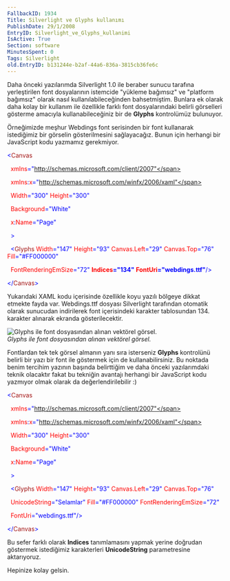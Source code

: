 ```yaml
---
FallbackID: 1934
Title: Silverlight ve Glyphs kullanımı
PublishDate: 29/1/2008
EntryID: Silverlight_ve_Glyphs_kullanimi
IsActive: True
Section: software
MinutesSpent: 0
Tags: Silverlight
old.EntryID: b131244e-b2af-44a6-836a-3815cb36fe6c
---
```

Daha önceki yazılarımda Silverlight 1.0 ile beraber sunucu tarafına
yerleştirilen font dosyalarının istemcide "yükleme bağımsız" ve
"platform bağımsız" olarak nasıl kullanılabileceğinden bahsetmiştim.
Bunlara ek olarak daha kolay bir kullanım ile özellikle farklı font
dosyalarındaki belirli görselleri gösterme amacıyla kullanabileceğiniz
bir de **Glyphs** kontrolümüz bulunuyor.

Örneğimizde meşhur Webdings font serisinden bir font kullanarak
istediğimiz bir görselin gösterilmesini sağlayacağız. Bunun için
herhangi bir JavaScript kodu yazmamız gerekmiyor.

<span style="color: blue;">\<</span><span
style="color: #a31515;">Canvas</span>

<span style="color: red;">  xmlns</span><span
style="color: blue;">="http://schemas.microsoft.com/client/2007"</span>

<span style="color: red;">  xmlns</span><span
style="color: blue;">:</span><span style="color: red;">x</span><span
style="color: blue;">="http://schemas.microsoft.com/winfx/2006/xaml"</span>

<span style="color: red;">  Width</span><span
style="color: blue;">="300"</span><span style="color: red;">
Height</span><span style="color: blue;">="300"</span>

<span style="color: red;">  Background</span><span
style="color: blue;">="White"</span>

<span style="color: red;">  x</span><span
style="color: blue;">:</span><span style="color: red;">Name</span><span
style="color: blue;">="Page"</span>

<span style="color: blue;">  \></span>

<span style="color: #a31515;">  </span><span
style="color: blue;">\<</span><span
style="color: #a31515;">Glyphs</span><span style="color: red;">
Width</span><span style="color: blue;">="147"</span><span
style="color: red;"> Height</span><span
style="color: blue;">="93"</span><span style="color: red;">
Canvas.Left</span><span style="color: blue;">="29"</span><span
style="color: red;"> Canvas.Top</span><span
style="color: blue;">="76"</span><span style="color: red;">
Fill</span><span style="color: blue;">="\#FF000000"</span>

<span style="color: red;">  FontRenderingEmSize</span><span
style="color: blue;">="72"</span><span style="color: red;">
**Indices**</span><span style="color: blue;">**="134"**</span><span
style="color: red;"> **FontUri**</span><span
style="color: blue;">**="webdings.ttf"**/\></span>

<span style="color: blue;">\</</span><span
style="color: #a31515;">Canvas</span><span
style="color: blue;">\></span>

Yukarıdaki XAML kodu içerisinde özellikle koyu yazılı bölgeye dikkat
etmekte fayda var. Webdings.ttf dosyası Silverlight tarafından otomatik
olarak sunucudan indirilerek font içerisindeki karakter tablosundan 134.
karakter alınarak ekranda gösterilecektir.

![Glyphs ile font dosyasından alınan vektörel
görsel.](http://cdn.daron.yondem.com/assets/1934/28012008_1.png)\
*Glyphs ile font dosyasından alınan vektörel görsel.*

Fontlardan tek tek görsel almanın yanı sıra isterseniz **Glyphs**
kontrolünü belirli bir yazı bir font ile göstermek için de
kullanabilirsiniz. Bu noktada benim tercihim yazının başında belirttiğim
ve daha önceki yazılarımdaki teknik olacaktır fakat bu tekniğin avantajı
herhangi bir JavaScript kodu yazmıyor olmak olarak da
değerlendirilebilir :)

<span style="color: blue;">\<</span><span
style="color: #a31515;">Canvas</span>

<span style="color: red;">  xmlns</span><span
style="color: blue;">="http://schemas.microsoft.com/client/2007"</span>

<span style="color: red;">  xmlns</span><span
style="color: blue;">:</span><span style="color: red;">x</span><span
style="color: blue;">="http://schemas.microsoft.com/winfx/2006/xaml"</span>

<span style="color: red;">  Width</span><span
style="color: blue;">="300"</span><span style="color: red;">
Height</span><span style="color: blue;">="300"</span>

<span style="color: red;">  Background</span><span
style="color: blue;">="White"</span>

<span style="color: red;">  x</span><span
style="color: blue;">:</span><span style="color: red;">Name</span><span
style="color: blue;">="Page"</span>

<span style="color: blue;">  \></span>

<span style="color: #a31515;">  </span><span
style="color: blue;">\<</span><span
style="color: #a31515;">Glyphs</span><span style="color: red;">
Width</span><span style="color: blue;">="147"</span><span
style="color: red;"> Height</span><span
style="color: blue;">="93"</span><span style="color: red;">
Canvas.Left</span><span style="color: blue;">="29"</span><span
style="color: red;"> Canvas.Top</span><span
style="color: blue;">="76"</span>

<span style="color: red;">  UnicodeString</span><span
style="color: blue;">="Selamlar"</span><span style="color: red;">
Fill</span><span style="color: blue;">="\#FF000000"</span><span
style="color: red;"> FontRenderingEmSize</span><span
style="color: blue;">="72"</span>

<span style="color: red;">  FontUri</span><span
style="color: blue;">="webdings.ttf"/\></span>

<span style="color: blue;">\</</span><span
style="color: #a31515;">Canvas</span><span
style="color: blue;">\></span>

Bu sefer farklı olarak **Indices** tanımlamasını yapmak yerine doğrudan
göstermek istediğimiz karakterleri **UnicodeString** parametresine
aktarıyoruz.

Hepinize kolay gelsin.



